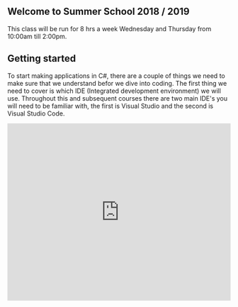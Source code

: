 ## Welcome to Summer School 2018 / 2019
This class will be run for 8 hrs a week Wednesday and Thursday from 10:00am till 2:00pm.
## Getting started
To start making applications in C#, there are a couple of things we need to make sure that we understand befor we dive into coding. The first thing we need to cover is which IDE (Integrated development environment) we will use. Throughout this and subsequent courses there are two main IDE's you will need to be familiar with, the first is Visual Studio and the second is Visual Studio Code. 

<iframe width="100%" height="400" src="https://dotnetfiddle.net/Widget?Languages=CSharp&CSharp_FiddleId=zGu1CR" frameborder="0"></iframe>
